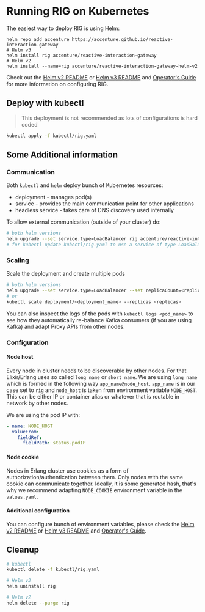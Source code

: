 # Running RIG on Kubernetes

The easiest way to deploy RIG is using Helm:

```shell
helm repo add accenture https://accenture.github.io/reactive-interaction-gateway
# Helm v3
helm install rig accenture/reactive-interaction-gateway
# Helm v2
helm install --name=rig accenture/reactive-interaction-gateway-helm-v2
```

Check out the [Helm v2 README](helm/reactive-interaction-gateway-helm-v2/README.md) or [Helm v3 README](./helm/reactive-interaction-gateway/README.md) and [Operator's Guide](https://accenture.github.io/reactive-interaction-gateway/docs/rig-ops-guide.html) for more information on configuring RIG.

## Deploy with kubectl

> This deployment is not recommended as lots of configurations is hard coded

```bash
kubectl apply -f kubectl/rig.yaml
```

## Some Additional information

### Communication

Both `kubectl` and `helm` deploy bunch of Kubernetes resources:

- deployment - manages pod(s)
- service - provides the main communication point for other applications
- headless service - takes care of DNS discovery used internally

To allow external communication (outside of your cluster) do:

```bash
# both helm versions
helm upgrade --set service.type=LoadBalancer rig accenture/reactive-interaction-gateway
# for kubectl update kubectl/rig.yaml to use a service of type LoadBalancer instead of ClusterIP
```

### Scaling

Scale the deployment and create multiple pods

```bash
# both helm versions
helm upgrade --set service.type=LoadBalancer --set replicaCount=<replicas> rig accenture/reactive-interaction-gateway
# or
kubectl scale deployment/<deployment_name> --replicas <replicas>
```

You can also inspect the logs of the pods with `kubectl logs <pod_name>` to see how they automatically re-balance Kafka consumers (if you are using Kafka) and adapt Proxy APIs from other nodes.

### Configuration

#### Node host

Every node in cluster needs to be discoverable by other nodes. For that Elixir/Erlang uses so called `long name` or `short name`. We are using `long name` which is formed in the following way `app_name@node_host`. `app_name` is in our case set to `rig` and `node_host` is taken from environment variable `NODE_HOST`. This can be either IP or container alias or whatever that is routable in network by other nodes.

We are using the pod IP with:

```yaml
- name: NODE_HOST
  valueFrom:
    fieldRef:
      fieldPath: status.podIP
```

#### Node cookie

Nodes in Erlang cluster use cookies as a form of authorization/authentication between them. Only nodes with the same cookie can communicate together. Ideally, it is some generated hash, that's why we recommend adapting `NODE_COOKIE` environment variable in the `values.yaml`.

#### Additional configuration

You can configure bunch of environment variables, please check the [Helm v2 README](helm/reactive-interaction-gateway-helm-v2/README.md) or [Helm v3 README](./helm/reactive-interaction-gateway/README.md) and [Operator's Guide](https://accenture.github.io/reactive-interaction-gateway/docs/rig-ops-guide.html).

## Cleanup

```bash
# kubectl
kubectl delete -f kubectl/rig.yaml

# Helm v3
helm uninstall rig

# Helm v2
helm delete --purge rig
```
